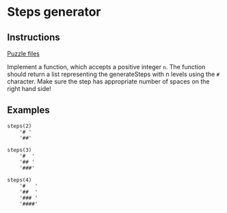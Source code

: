 # Steps generator

## Instructions

[Puzzle files](.)

Implement a function, which accepts a positive integer `n`. The function should return a list representing the generateSteps with n levels using the `#`
character. Make sure the step has appropriate number of spaces on the right hand side!

## Examples

```
steps(2)
    '# '
    '##'

steps(3)
    '#  '
    '## '
    '###'

steps(4)
    '#   '
    '##  '
    '### '
    '####'
```

